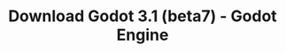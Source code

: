 ---
# Generated by /tools/generators/src/download_archive_generator !!! do not edit by hand !!!
title: 'Download Godot 3.1 (beta7) - Godot Engine'
type: 'download/archive'
name: '3.1'
flavor: 'beta7'
release_date: '2019-02-24T03:00:00-00:00'
release_notes: 'article/dev-snapshot-godot-3-1-beta-7/'
primaryPlatforms:
  - 'android.apk'
  - 'macos.universal'
  - 'windows.64'
  - 'linux_server.headless.64'
  - 'web'
  - 'templates'
links:
  android.apk:
    name: 'android.apk'
    title: 'Android'
    caption: 'Universal APK (ARM64 + ARMv7 + x86_64 + x86)'
    tags:
      - 'APK download'
      - 'ARM64/v7'
      - 'x86 (64 & 32 bit)'
    hosts:
      github_builds:
        regular: 'https://github.com/godotengine/godot-builds/releases/download/3.1-beta7/Godot_v3.1-beta7_android_editor.apk'
        mono: '#'
      github:
        regular: 'https://github.com/godotengine/godot/releases/download/3.1-beta7/Godot_v3.1-beta7_android_editor.apk'
        mono: '#'
  macos.universal:
    name: 'macos.universal'
    title: 'macOS'
    caption: 'Universal (x86_64 + Apple Silicon)'
    tags:
      - 'Intel/Apple Silicon'
      - '64 bit'
    hosts:
      github_builds:
        regular: 'https://github.com/godotengine/godot-builds/releases/download/3.1-beta7/Godot_v3.1-beta7_osx.universal.zip'
        mono: 'https://github.com/godotengine/godot-builds/releases/download/3.1-beta7/Godot_v3.1-beta7_mono_osx.universal.zip'
      github:
        regular: 'https://github.com/godotengine/godot/releases/download/3.1-beta7/Godot_v3.1-beta7_osx.universal.zip'
        mono: 'https://github.com/godotengine/godot/releases/download/3.1-beta7/Godot_v3.1-beta7_mono_osx.universal.zip'
  windows.64:
    name: 'windows.64'
    title: 'Windows'
    caption: 'Standard (x86_64)'
    tags:
      - '64 bit'
    hosts:
      github_builds:
        regular: 'https://github.com/godotengine/godot-builds/releases/download/3.1-beta7/Godot_v3.1-beta7_win64.exe.zip'
        mono: 'https://github.com/godotengine/godot-builds/releases/download/3.1-beta7/Godot_v3.1-beta7_mono_win64.zip'
      github:
        regular: 'https://github.com/godotengine/godot/releases/download/3.1-beta7/Godot_v3.1-beta7_win64.exe.zip'
        mono: 'https://github.com/godotengine/godot/releases/download/3.1-beta7/Godot_v3.1-beta7_mono_win64.zip'
  linux_server.headless.64:
    name: 'linux_server.headless.64'
    title: 'Linux Server'
    caption: 'Headless (x86_64)'
    tags:
      - '64 bit'
      - 'Headless'
    hosts:
      github_builds:
        regular: 'https://github.com/godotengine/godot-builds/releases/download/3.1-beta7/Godot_v3.1-beta7_linux_headless.64.zip'
        mono: 'https://github.com/godotengine/godot-builds/releases/download/3.1-beta7/Godot_v3.1-beta7_mono_linux_headless_64.zip'
      github:
        regular: 'https://github.com/godotengine/godot/releases/download/3.1-beta7/Godot_v3.1-beta7_linux_headless.64.zip'
        mono: 'https://github.com/godotengine/godot/releases/download/3.1-beta7/Godot_v3.1-beta7_mono_linux_headless_64.zip'
  web:
    name: 'web'
    title: 'Web editor'
    caption: ''
    tags:
      - 'Self-hosted'
      - 'Cross-platform'
    hosts:
      github_builds:
        regular: 'https://github.com/godotengine/godot-builds/releases/download/3.1-beta7/Godot_v3.1-beta7_web_editor.zip'
        mono: '#'
      github:
        regular: 'https://github.com/godotengine/godot/releases/download/3.1-beta7/Godot_v3.1-beta7_web_editor.zip'
        mono: '#'
  linux.64:
    name: 'linux.64'
    title: 'Linux'
    caption: 'Standard (x86_64)'
    tags:
      - '64 bit'
    hosts:
      github_builds:
        regular: 'https://github.com/godotengine/godot-builds/releases/download/3.1-beta7/Godot_v3.1-beta7_x11.64.zip'
        mono: 'https://github.com/godotengine/godot-builds/releases/download/3.1-beta7/Godot_v3.1-beta7_mono_x11_64.zip'
      github:
        regular: 'https://github.com/godotengine/godot/releases/download/3.1-beta7/Godot_v3.1-beta7_x11.64.zip'
        mono: 'https://github.com/godotengine/godot/releases/download/3.1-beta7/Godot_v3.1-beta7_mono_x11_64.zip'
  linux.32:
    name: 'linux.32'
    title: 'Linux'
    caption: 'Standard (x86)'
    tags:
      - '32 bit'
    hosts:
      github_builds:
        regular: 'https://github.com/godotengine/godot-builds/releases/download/3.1-beta7/Godot_v3.1-beta7_x11.32.zip'
        mono: 'https://github.com/godotengine/godot-builds/releases/download/3.1-beta7/Godot_v3.1-beta7_mono_x11_32.zip'
      github:
        regular: 'https://github.com/godotengine/godot/releases/download/3.1-beta7/Godot_v3.1-beta7_x11.32.zip'
        mono: 'https://github.com/godotengine/godot/releases/download/3.1-beta7/Godot_v3.1-beta7_mono_x11_32.zip'
  windows.32:
    name: 'windows.32'
    title: 'Windows'
    caption: 'Standard (x86)'
    tags:
      - '32 bit'
    hosts:
      github_builds:
        regular: 'https://github.com/godotengine/godot-builds/releases/download/3.1-beta7/Godot_v3.1-beta7_win32.exe.zip'
        mono: 'https://github.com/godotengine/godot-builds/releases/download/3.1-beta7/Godot_v3.1-beta7_mono_win32.zip'
      github:
        regular: 'https://github.com/godotengine/godot/releases/download/3.1-beta7/Godot_v3.1-beta7_win32.exe.zip'
        mono: 'https://github.com/godotengine/godot/releases/download/3.1-beta7/Godot_v3.1-beta7_mono_win32.zip'
  linux_server.64:
    name: 'linux_server.64'
    title: 'Linux Server'
    caption: 'Standard (x86_64)'
    tags:
      - '64 bit'
    hosts:
      github_builds:
        regular: 'https://github.com/godotengine/godot-builds/releases/download/3.1-beta7/Godot_v3.1-beta7_linux_server.64.zip'
        mono: 'https://github.com/godotengine/godot-builds/releases/download/3.1-beta7/Godot_v3.1-beta7_mono_linux_server_64.zip'
      github:
        regular: 'https://github.com/godotengine/godot/releases/download/3.1-beta7/Godot_v3.1-beta7_linux_server.64.zip'
        mono: 'https://github.com/godotengine/godot/releases/download/3.1-beta7/Godot_v3.1-beta7_mono_linux_server_64.zip'
  aar_library:
    name: 'aar_library'
    title: 'AAR library'
    caption: ''
    tags:
      - 'Android plugins'
      - 'Java'
      - 'Kotlin'
    hosts:
      github_builds:
        regular: 'https://github.com/godotengine/godot-builds/releases/download/3.1-beta7/godot-lib.3.1.beta7.release.aar'
        mono: 'https://github.com/godotengine/godot-builds/releases/download/3.1-beta7/godot-lib.3.1.beta7.mono.release.aar'
      github:
        regular: 'https://github.com/godotengine/godot/releases/download/3.1-beta7/godot-lib.3.1.beta7.release.aar'
        mono: 'https://github.com/godotengine/godot/releases/download/3.1-beta7/godot-lib.3.1.beta7.mono.release.aar'
  templates:
    name: 'templates'
    title: 'Export templates'
    caption: ''
    tags:
      - 'Used to export your games to all supported platforms'
    hosts:
      github_builds:
        regular: 'https://github.com/godotengine/godot-builds/releases/download/3.1-beta7/Godot_v3.1-beta7_export_templates.tpz'
        mono: 'https://github.com/godotengine/godot-builds/releases/download/3.1-beta7/Godot_v3.1-beta7_mono_export_templates.tpz'
      github:
        regular: 'https://github.com/godotengine/godot/releases/download/3.1-beta7/Godot_v3.1-beta7_export_templates.tpz'
        mono: 'https://github.com/godotengine/godot/releases/download/3.1-beta7/Godot_v3.1-beta7_mono_export_templates.tpz'
---